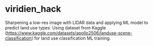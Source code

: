 # viridien_hack
Sharpening a low-res image with LIDAR data and applying ML model to predict land use types.
Using dataset from Kaggle (https://www.kaggle.com/datasets/apollo2506/landuse-scene-classification) for land use classification ML training.
